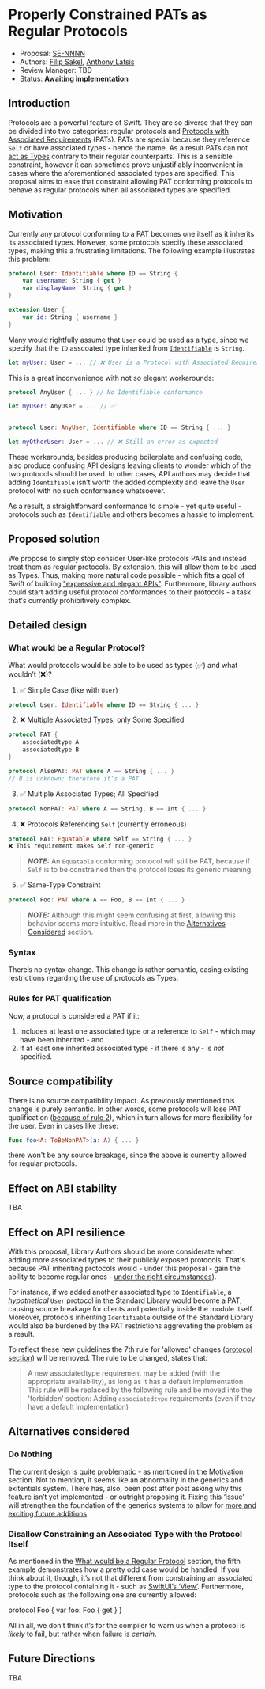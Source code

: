# Properly Constrained PATs as Regular Protocols

* Proposal: [SE-NNNN](NNNN-properly-constrained-pats-as-regular-protocols.md)
* Authors: [Filip Sakel](https://github.com/filip-sakel), [Anthony Latsis](https://github.com/AnthonyLatsis)
* Review Manager: TBD
* Status: **Awaiting implementation**

## Introduction

Protocols are a powerful feature of Swift. They are so diverse that they can be divided into two categories: regular protocols and [Protocols with Associated Requirements](https://docs.swift.org/swift-book/LanguageGuide/Generics.html#ID189) (PATs). PATs are special because they reference `Self` or have associated types - hence the name. As a result PATs can not [act as Types](https://docs.swift.org/swift-book/LanguageGuide/Protocols.html#ID275) contrary to their regular counterparts. This is a sensible constraint, however it can sometimes prove unjustifiably inconvenient in cases where the aforementioned associated types are specified. This proposal aims to ease that constraint allowing PAT conforming protocols to behave as regular protocols when all associated types are specified.

## Motivation

Currently any protocol conforming to a PAT becomes one itself as it inherits its associated types. However, some protocols specify these associated types, making this a frustrating limitations. The following example illustrates this problem:

```swift
protocol User: Identifiable where ID == String {
    var username: String { get }
    var displayName: String { get }
}

extension User {
    var id: String { username }
}
```

Many would rightfully assume that `User` could be used as a type, since we specify that the `ID` asscoated type inherited from [`Identifiable`](https://github.com/apple/swift-evolution/blob/master/proposals/0261-identifiable.md) is `String`. 

```swift
let myUser: User = ... // ❌ User is a Protocol with Associated Requirements
```

This is a great inconvenience with not so elegant workarounds:

```swift
protocol AnyUser { ... } // No Identifiable conformance

let myUser: AnyUser = ... // ✅


protocol User: AnyUser, Identifiable where ID == String { ... }

let myOtherUser: User = ... // ❌ Still an error as expected
```

These workarounds, besides producing boilerplate and confusing code, also produce confusing API designs leaving clients to wonder which of the two protocols should be used. In other cases, API authors may decide that adding `Identifiable` isn’t worth the added complexity and leave the `User` protocol with no such conformance whatsoever. 

As a result, a straightforward conformance to simple - yet quite useful - protocols such as `Identifiable` and others becomes a hassle to implement.


## Proposed solution

We propose to simply stop consider User-like protocols PATs and instead treat them as regular protocols. By extension, this will allow them to be used as Types. Thus, making more natural code possible - which fits a goal of Swift of building ["expressive and elegant APIs"](https://forums.swift.org/t/on-the-road-to-swift-6/32862). Furthermore, library authors could start adding useful protocol conformances to their protocols - a task that's currently prohibitively complex.

## Detailed design

### What would be a Regular Protocol?

What would protocols would be able to be used as types (✅) and what wouldn’t (❌)?

1. ✅ Simple Case (like with `User`)
```swift
protocol User: Identifiable where ID == String { ... }
```

2. ❌ Multiple Associated Types; only Some Specified 
```swift
protocol PAT { 
    associatedtype A
    associatedtype B
}

protocol AlsoPAT: PAT where A == String { ... } 
// B is unknown; therefore it’s a PAT
```

3. ✅ Multiple Associated Types; All Specified
```swift
protocol NonPAT: PAT where A == String, B == Int { ... }
```

4. ❌ Protocols Referencing `Self` (currently erroneous)
```swift
protocol PAT: Equatable where Self == String { ... }
❌ This requirement makes Self non-generic
```
> **_NOTE:_** An `Equatable` conforming protocol will still be PAT, because if `Self` is to be constrained then the protocol loses its generic meaning.

5. ✅ Same-Type Constraint 
```swift
protocol Foo: PAT where A == Foo, B == Int { ... }
```
> **_NOTE:_** Although this might seem confusing at first, allowing this behavior seems more intuitive. Read more in the [Alternatives Considered](#alternatives-considered) section.


### Syntax 

There’s no syntax change. This change is rather semantic, easing existing restrictions regarding the use of protocols as Types.


### Rules for PAT qualification 

Now, a protocol is considered a PAT if it:

1. Includes at least one associated type or a reference to `Self` - which may have been inherited - and
2. if at least one inherited associated type - if there is any - is _not_ specified.


## Source compatibility

There is no source compatibility impact. As previously mentioned this change is purely semantic. In other words, some protocols will lose PAT 
qualification ([because of rule 2](#rules-for-pat-qualification)), which in turn allows for more flexibility for the user. Even in cases like these:
```swift
func foo<A: ToBeNonPAT>(a: A) { ... }
```
there won't be any source breakage, since the above is currently allowed for regular protocols. 


## Effect on ABI stability

TBA

## Effect on API resilience

With this proposal, Library Authors should be more considerate when adding more associated types to their publicly exposed protocols. That's because PAT inheriting protocols would - under this proposal - gain the ability to become regular ones - [under the right circumstances](#rules-for-pat-qualification)).

For instance, if we added another associated type to `Identifiable`, a _hypothetical_ `User` protocol in the Standard Library would become a PAT, causing source breakage for clients and potentially inside the module itself. Moreover, protocols inheriting `Identifiable` outside of the Standard Library would also be burdened by the PAT restrictions aggrevating the problem as a result.

To reflect these new guidelines the 7th rule for 'allowed' changes ([protocol section](https://github.com/apple/swift/blob/master/docs/LibraryEvolution.rst#protocols)) will be removed. The rule to be changed, states that: 
> A new associatedtype requirement may be added (with the appropriate availability), as long as it has a default implementation.
This rule will be replaced by the following rule and be moved into the 'forbidden' section:
> Adding `associatedtype` requirements (even if they have a default implementation) 


## Alternatives considered

### Do Nothing

The current design is quite problematic - as mentioned in the [Motivation](#motivation) section. Not to mention, it seems like an abnormality in the generics and exitentials system. There has, also, been post after post asking why this feature isn’t yet implemented - or outright proposing it. Fixing this ‘issue’ will strengthen the foundation of the generics systems to allow for [more and exciting future additions](https://forums.swift.org/t/improving-the-ui-of-generics/22814)


### Disallow Constraining an Associated Type with the Protocol Itself

As mentioned in the [What would be a Regular Protocol](#what-would-be-a-regular-protocol?) section, the fifth example demonstrates how a pretty odd case would be handled. If you think about it, though, it’s not that different from constraining an associated type to the protocol containing it - such as [SwiftUI’s ‘View’](https://developer.apple.com/documentation/swiftui/view). Furthermore, protocols such as the following one are currently allowed: 

protocol Foo {
    var foo: Foo { get }
}

All in all, we don’t think it’s for the compiler to warn us when a protocol is _likely_ to fail, but rather when failure is _certain_.

## Future Directions

TBA
